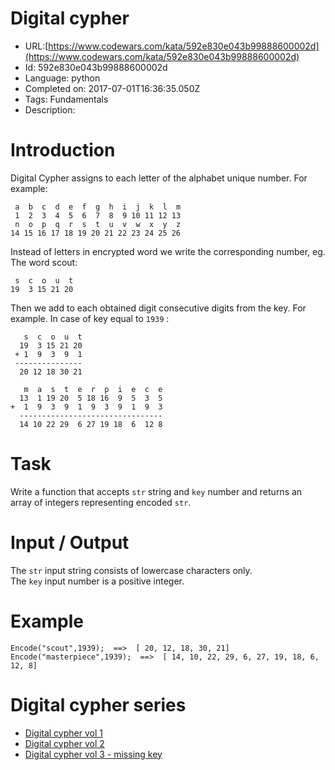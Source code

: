 # Digital cypher

 - URL:[https://www.codewars.com/kata/592e830e043b99888600002d](https://www.codewars.com/kata/592e830e043b99888600002d)
 - Id: 592e830e043b99888600002d
 - Language: python
 - Completed on: 2017-07-01T16:36:35.050Z
 - Tags: Fundamentals
 - Description:
# Introduction 

Digital Cypher assigns to each letter of the alphabet unique number. For example:

```
 a  b  c  d  e  f  g  h  i  j  k  l  m
 1  2  3  4  5  6  7  8  9 10 11 12 13
 n  o  p  q  r  s  t  u  v  w  x  y  z
14 15 16 17 18 19 20 21 22 23 24 25 26
```

Instead of letters in encrypted word we write the corresponding number, eg. The word scout:

```
 s  c  o  u  t
19  3 15 21 20
```
Then we add to each obtained digit consecutive digits from the key. For example. In case of key equal to `1939` :

```
   s  c  o  u  t
  19  3 15 21 20
 + 1  9  3  9  1
 ---------------
  20 12 18 30 21
  
   m  a  s  t  e  r  p  i  e  c  e
  13  1 19 20  5 18 16  9  5  3  5
+  1  9  3  9  1  9  3  9  1  9  3
  --------------------------------
  14 10 22 29  6 27 19 18  6  12 8
```

# Task

Write a function that accepts `str` string and `key` number and returns an array of integers representing encoded `str`.

# Input / Output

The `str` input string consists of lowercase characters only.<br/>
The `key` input number is a positive integer.

# Example

```
Encode("scout",1939);  ==>  [ 20, 12, 18, 30, 21]
Encode("masterpiece",1939);  ==>  [ 14, 10, 22, 29, 6, 27, 19, 18, 6, 12, 8]
```

# Digital cypher series
- [Digital cypher vol 1](https://www.codewars.com/kata/592e830e043b99888600002d)
- [Digital cypher vol 2](https://www.codewars.com/kata/592edfda5be407b9640000b2)
- [Digital cypher vol 3 - missing key](https://www.codewars.com/kata/5930d8a4b8c2d9e11500002a)
